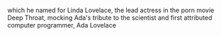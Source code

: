 which he named for Linda Lovelace, the lead actress in the porn movie Deep Throat, mocking Ada's tribute to the scientist and first attributed computer programmer, Ada Lovelace